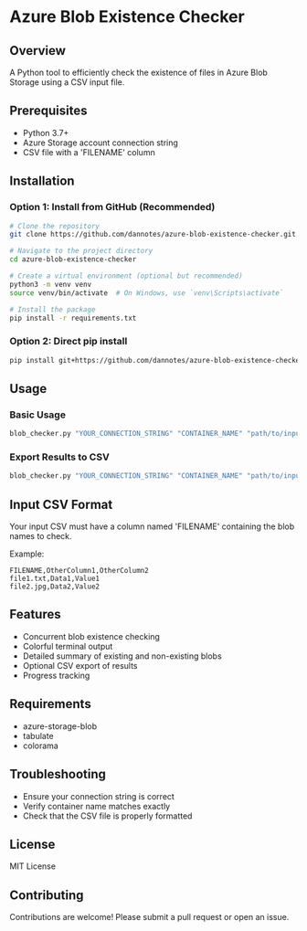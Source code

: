 # Azure Blob Existence Checker

## Overview
A Python tool to efficiently check the existence of files in Azure Blob Storage using a CSV input file.

## Prerequisites
- Python 3.7+
- Azure Storage account connection string
- CSV file with a 'FILENAME' column

## Installation

### Option 1: Install from GitHub (Recommended)
```bash
# Clone the repository
git clone https://github.com/dannotes/azure-blob-existence-checker.git

# Navigate to the project directory
cd azure-blob-existence-checker

# Create a virtual environment (optional but recommended)
python3 -m venv venv
source venv/bin/activate  # On Windows, use `venv\Scripts\activate`

# Install the package
pip install -r requirements.txt

```

### Option 2: Direct pip install
```bash
pip install git+https://github.com/dannotes/azure-blob-existence-checker.git
```

## Usage

### Basic Usage
```bash
blob_checker.py "YOUR_CONNECTION_STRING" "CONTAINER_NAME" "path/to/input.csv"
```

### Export Results to CSV
```bash
blob_checker.py "YOUR_CONNECTION_STRING" "CONTAINER_NAME" "path/to/input.csv" -export csv
```

## Input CSV Format
Your input CSV must have a column named 'FILENAME' containing the blob names to check.

Example:
```csv
FILENAME,OtherColumn1,OtherColumn2
file1.txt,Data1,Value1
file2.jpg,Data2,Value2
```

## Features
- Concurrent blob existence checking
- Colorful terminal output
- Detailed summary of existing and non-existing blobs
- Optional CSV export of results
- Progress tracking

## Requirements
- azure-storage-blob
- tabulate
- colorama

## Troubleshooting
- Ensure your connection string is correct
- Verify container name matches exactly
- Check that the CSV file is properly formatted

## License
MIT License

## Contributing
Contributions are welcome! Please submit a pull request or open an issue.